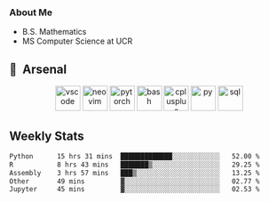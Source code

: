 ### About Me

- B.S. Mathematics
- MS Computer Science at UCR

<h2> 🚀 &nbsp;Arsenal</h2>

<p align="center">

<img src="https://cdn.jsdelivr.net/gh/devicons/devicon/icons/vscode/vscode-original.svg" alt="vscode" width="45" height="45"/>
<img src="https://cdn.jsdelivr.net/gh/devicons/devicon@latest/icons/neovim/neovim-original.svg" alt="neovim" width = "45" height = "45"/>
<img src="https://cdn.jsdelivr.net/gh/devicons/devicon@latest/icons/pytorch/pytorch-original.svg" alt="pytorch" width = "45" height = "45" />
          
<img src="https://cdn.jsdelivr.net/gh/devicons/devicon/icons/bash/bash-original.svg" alt="bash" width="45" height="45"/>
<img src="https://cdn.jsdelivr.net/gh/devicons/devicon@latest/icons/cplusplus/cplusplus-original.svg" alt="cplusplus" width = "45" height = "45"/>
<img src="https://cdn.jsdelivr.net/gh/devicons/devicon@latest/icons/python/python-plain.svg" alt="py" width = "45" height = "45" />

<img src="https://cdn.jsdelivr.net/gh/devicons/devicon@latest/icons/azuresqldatabase/azuresqldatabase-original.svg" alt="sql" width = "45" height = "45"/>
          
</p>

## Weekly Stats

<!--START_SECTION:waka-->

```txt
Python      15 hrs 31 mins  █████████████░░░░░░░░░░░░   52.00 %
R           8 hrs 43 mins   ███████▒░░░░░░░░░░░░░░░░░   29.25 %
Assembly    3 hrs 57 mins   ███▒░░░░░░░░░░░░░░░░░░░░░   13.25 %
Other       49 mins         ▓░░░░░░░░░░░░░░░░░░░░░░░░   02.77 %
Jupyter     45 mins         ▓░░░░░░░░░░░░░░░░░░░░░░░░   02.53 %
```

<!--END_SECTION:waka-->
